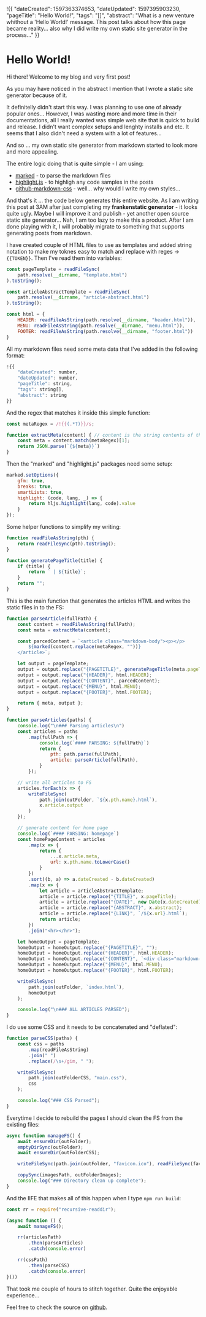 !{{
    "dateCreated": 1597363374653,
    "dateUpdated": 1597395903230,
    "pageTitle": "Hello World!",
    "tags": "[]",
    "abstract": "What is a new venture whithout a 'Hello World!' message. This post talks about how this page became reality... also why I did write my own static site generator in the process..."
}}

# Hello World!

Hi there! Welcome to my blog and very first post!

As you may have noticed in the abstract I mention that I wrote a static site generator because of it.

It definitelly didn't start this way. I was planning to use one of already popular ones... However, I was wasting more and more time in their documentations, all I really wanted was simple web site that is quick to build and release. I didn't want complex setups and lenghty installs and etc. It seems that I also didn't need a system with a lot of features...

And so ... my own static site generator from markdown started to look more and more appealing.

The entire logic doing that is quite simple - I am using:

- [marked](https://www.npmjs.com/package/marked) - to parse the markdown files
- [highlight.js](https://www.npmjs.com/package/highlight.js) - to highligh any code samples in the posts
- [github-markdown-css](https://www.npmjs.com/package/github-markdown-css) - well... why would I write my own styles...

And that's it ... the code below generates this entire website. As I am writing this post at 3AM after just completing my **frankenstatic generator** - it looks quite ugly. Maybe I will improve it and publish - yet another open source static site generator... Nah, I am too lazy to make this a product. After I am done playing with it, I will probably migrate to something that supports generating posts from markdown.

I have created couple of HTML files to use as templates and added string notation to make my toknes easy to match and replace with reges -> `{{TOKEN}}`. Then I've read them into variables:

```javascript
const pageTemplate = readFileSync(
    path.resolve(__dirname, "template.html")
).toString();

const articleAbstractTemplate = readFileSync(
    path.resolve(__dirname, "article-abstract.html")
).toString();

const html = {
    HEADER: readFileAsString(path.resolve(__dirname, "header.html")),
    MENU: readFileAsString(path.resolve(__dirname, "menu.html")),
    FOOTER: readFileAsString(path.resolve(__dirname, "footer.html"))
}
```

All my markdown files need some meta data that I've added in the following format:

```javascript
!{{
    "dateCreated": number,
    "dateUpdated": number,
    "pageTitle": string,
    "tags": string[],
    "abstract": string
}}
```

And the regex that matches it inside this simple function:

```javascript
const metaRegex = /!{{(.*?)}}/s;

function extractMeta(content) { // content is the string contents of the markdown file
    const meta = content.match(metaRegex)[1];
    return JSON.parse(`{${meta}}`)
}
```

Then the "marked" and "highlight.js" packages need some setup:

```javascript
marked.setOptions({
    gfm: true,
    breaks: true,
    smartLists: true,
    highlight: (code, lang, _) => {
        return hljs.highlight(lang, code).value
    }
});
```

Some helper functions to simplify my writing:

```javascript
function readFileAsString(pth) {
    return readFileSync(pth).toString();
}

function generatePageTitle(title) {
    if (title) {
        return ` | ${title}`;
    }
    return "";
}
```

This is the main function that generates the articles HTML and writes the static files in to the FS:

```javascript
function parseArticle(fullPath) {
    const content = readFileAsString(fullPath);
    const meta = extractMeta(content);

    const parcedContent = `<article class="markdown-body"><p></p>
        ${marked(content.replace(metaRegex, ""))}
    </article>`;

    let output = pageTemplate;
    output = output.replace("{PAGETITLE}", generatePageTitle(meta.pageTitle));
    output = output.replace("{HEADER}", html.HEADER);
    output = output.replace("{CONTENT}", parcedContent);
    output = output.replace("{MENU}", html.MENU);
    output = output.replace("{FOOTER}", html.FOOTER);

    return { meta, output };
}

function parseArticles(paths) {
    console.log("\n### Parsing articles\n")
    const articles = paths
        .map(fullPath => {
            console.log(`#### PARSING: ${fullPath}`)
            return {
                pth: path.parse(fullPath),
                article: parseArticle(fullPath),
            }
        });

    // write all articles to FS
    articles.forEach(x => {
        writeFileSync(
            path.join(outFolder, `${x.pth.name}.html`),
            x.article.output
        )
    });

    // generate content for home page
    console.log(`#### PARSING: homepage`)
    const homePageContent = articles
        .map(x => {
            return {
                ...x.article.meta,
                url: x.pth.name.toLowerCase()
            }
        })
        .sort((b, a) => a.dateCreated - b.dateCreated)
        .map(x => {
            let article = articleAbstractTemplate;
            article = article.replace("{TITLE}", x.pageTitle);
            article = article.replace("{DATE}", new Date(x.dateCreated).toLocaleString());
            article = article.replace("{ABSTRACT}", x.abstract);
            article = article.replace("{LINK}", `/${x.url}.html`);
            return article;
        })
        .join("<hr></hr>");

    let homeOutput = pageTemplate;
    homeOutput = homeOutput.replace("{PAGETITLE}", "");
    homeOutput = homeOutput.replace("{HEADER}", html.HEADER);
    homeOutput = homeOutput.replace("{CONTENT}", `<div class="markdown-body">${homePageContent}</div>`);
    homeOutput = homeOutput.replace("{MENU}", html.MENU);
    homeOutput = homeOutput.replace("{FOOTER}", html.FOOTER);

    writeFileSync(
        path.join(outFolder, `index.html`),
        homeOutput
    );

    console.log("\n### ALL ARTICLES PARSED");
}
```

I do use some CSS and it needs to be concatenated and "deflated":

```javascript
function parseCSS(paths) {
    const css = paths
        .map(readFileAsString)
        .join(" ")
        .replace(/\s+/gim, " ");

    writeFileSync(
        path.join(outFolderCSS, "main.css"),
        css
    );

    console.log("### CSS Parsed");
}
```

Everytime I decide to rebuild the pages I should clean the FS from the existing files:

```javascript
async function manageFS() {
    await ensureDir(outFolder);
    emptyDirSync(outFolder);
    await ensureDir(outFolderCSS);

    writeFileSync(path.join(outFolder, "favicon.ico"), readFileSync(favIcoPath));

    copySync(imagesPath, outFolderImages);
    console.log("### Directory clean up complete");
}
```

And the IIFE that makes all of this happen when I type `npm run build`:

```javascript
const rr = require("recursive-readdir");

(async function () {
    await manageFS();

    rr(articlesPath)
        .then(parseArticles)
        .catch(console.error)

    rr(cssPath)
        .then(parseCSS)
        .catch(console.error)
}())
```

That took me couple of hours to stitch together. Quite the enjoyable experience...

Feel free to check the source on [github](https://github.com/mchaov/personal-page/).
